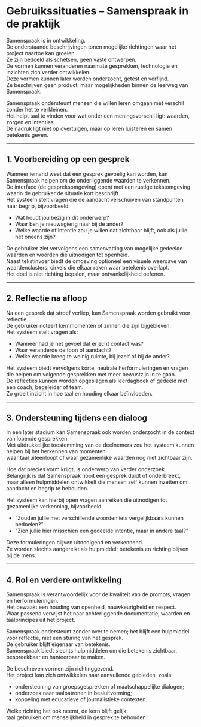 # Gebruikssituaties – Samenspraak in de praktijk

Samenspraak is in ontwikkeling.  
De onderstaande beschrijvingen tonen mogelijke richtingen waar het project naartoe kan groeien.  
Ze zijn bedoeld als schetsen, geen vaste ontwerpen.  
De vormen kunnen veranderen naarmate gesprekken, technologie en inzichten zich verder ontwikkelen.  
Deze vormen kunnen later worden onderzocht, getest en verfijnd.  
Ze beschrijven geen product, maar mogelijkheden binnen de leerweg van Samenspraak.

Samenspraak ondersteunt mensen die willen leren omgaan met verschil zonder het te verkleinen.  
Het helpt taal te vinden voor wat onder een meningsverschil ligt: waarden, zorgen en intenties.  
De nadruk ligt niet op overtuigen, maar op leren luisteren en samen betekenis geven.

---

## 1. Voorbereiding op een gesprek

Wanneer iemand weet dat een gesprek gevoelig kan worden, kan Samenspraak helpen om de onderliggende waarden te verkennen.  
De interface (de gespreksomgeving) opent met een rustige tekstomgeving waarin de gebruiker de situatie kort beschrijft.  
Het systeem stelt vragen die de aandacht verschuiven van standpunten naar begrip, bijvoorbeeld:

- Wat houdt jou bezig in dit onderwerp?  
- Waar ben je nieuwsgierig naar bij de ander?  
- Welke waarde of intentie zou je willen dat zichtbaar blijft, ook als jullie het oneens zijn?  

De gebruiker ziet vervolgens een samenvatting van mogelijke gedeelde waarden en woorden die uitnodigen tot openheid.  
Naast tekstinvoer biedt de omgeving optioneel een visuele weergave van waardenclusters: cirkels die elkaar raken waar betekenis overlapt.  
Het doel is niet richting bepalen, maar ontvankelijkheid oefenen.

---

## 2. Reflectie na afloop

Na een gesprek dat stroef verliep, kan Samenspraak worden gebruikt voor reflectie.  
De gebruiker noteert kernmomenten of zinnen die zijn bijgebleven.  
Het systeem stelt vragen als:

- Wanneer had je het gevoel dat er echt contact was?  
- Waar veranderde de toon of aandacht?  
- Welke waarde kreeg te weinig ruimte, bij jezelf of bij de ander?  

Het systeem biedt vervolgens korte, neutrale herformuleringen en vragen die helpen om volgende gesprekken met meer bewustzijn in te gaan.  
De reflecties kunnen worden opgeslagen als leerdagboek of gedeeld met een coach, begeleider of team.  
Zo groeit inzicht in hoe taal en houding elkaar beïnvloeden.

---

## 3. Ondersteuning tijdens een dialoog

In een later stadium kan Samenspraak ook worden onderzocht in de context van lopende gesprekken.  
Met uitdrukkelijke toestemming van de deelnemers zou het systeem kunnen helpen bij het herkennen van momenten  
waar taal uiteenloopt of waar gezamenlijke waarden nog niet zichtbaar zijn.

Hoe dat precies vorm krijgt, is onderwerp van verder onderzoek.  
Belangrijk is dat Samenspraak nooit een gesprek duidt of onderbreekt,  
maar alleen hulpmiddelen ontwikkelt die mensen zelf kunnen inzetten om aandacht en begrip te behouden.

Het systeem kan hierbij open vragen aanreiken die uitnodigen tot gezamenlijke verkenning, bijvoorbeeld:

- “Zouden jullie met verschillende woorden iets vergelijkbaars kunnen bedoelen?”  
- “Zien jullie hier misschien een gedeelde intentie, maar in andere taal?”  

Deze formuleringen blijven uitnodigend en verkennend.  
Ze worden slechts aangereikt als hulpmiddel; betekenis en richting blijven bij de mens.

---

## 4. Rol en verdere ontwikkeling

Samenspraak is verantwoordelijk voor de kwaliteit van de prompts, vragen en herformuleringen.  
Het bewaakt een houding van openheid, nauwkeurigheid en respect.  
Waar passend verwijst het naar achterliggende documentatie, waarden en taalprincipes uit het project.  

Samenspraak ondersteunt zonder over te nemen; het blijft een hulpmiddel voor reflectie, niet een sturing van het gesprek.  
De gebruiker blijft eigenaar van betekenis.  
Samenspraak biedt slechts hulpmiddelen om die betekenis zichtbaar, bespreekbaar en hanteerbaar te maken.

De beschreven vormen zijn richtinggevend.  
Het project kan zich ontwikkelen naar aanvullende gebieden, zoals:

- ondersteuning van groepsgesprekken of maatschappelijke dialogen;  
- onderzoek naar taalpatronen in besluitvorming;  
- koppeling met educatieve of journalistieke contexten.

Welke richting het ook neemt, de kern blijft gelijk:  
taal gebruiken om menselijkheid in gesprek te behouden.
